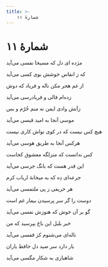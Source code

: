 ```yaml
---
title: >-
    شمارهٔ ۱۱
---
```

# شمارهٔ ۱۱

<div class="b" id="bn1"><div class="m1"><p>مژده ای دل که مسیحا نفسی می‌آید</p></div>
<div class="m2"><p>که ز انفاس خوشش بوی کسی می‌آید </p></div></div>
<div class="b" id="bn2"><div class="m1"><p>از غم هجر مکن ناله و فریاد که دوش</p></div>
<div class="m2"><p>زده‌ام فالی و فریادرسی می‌آید </p></div></div>
<div class="b" id="bn3"><div class="m1"><p>زآتش وادی ایمن نه منم خُرّم و بس</p></div>
<div class="m2"><p>موسی آنجا به امید قبسی می‌آید </p></div></div>
<div class="b" id="bn4"><div class="m1"><p>هیچ کس نیست که در کوی تواش کاری نیست</p></div>
<div class="m2"><p>هرکس آنجا به طریق هوسی می‌آید </p></div></div>
<div class="b" id="bn5"><div class="m1"><p>کس ندانست که منزلگه معشوق کجاست</p></div>
<div class="m2"><p>این قدر هست که بانگ جرسی می‌آید </p></div></div>
<div class="b" id="bn6"><div class="m1"><p>جرعه‌ای دِه که به میخانهٔ ارباب کرم</p></div>
<div class="m2"><p>هر حریفی ز پی ملتمسی می‌آید </p></div></div>
<div class="b" id="bn7"><div class="m1"><p>دوست را گر سر پرسیدن بیمار غم است</p></div>
<div class="m2"><p>گو بر آن خوش که هنوزش نفسی می‌آید </p></div></div>
<div class="b" id="bn8"><div class="m1"><p>خبر بلبل این باغ بپرسید که من</p></div>
<div class="m2"><p>ناله‌ای می‌شنوم کز قفسی می‌آید </p></div></div>
<div class="b" id="bn9"><div class="m1"><p>یار دارد سر صید دل حافظ یاران</p></div>
<div class="m2"><p>شاهبازی به شکار مگسی می‌آید</p></div></div>